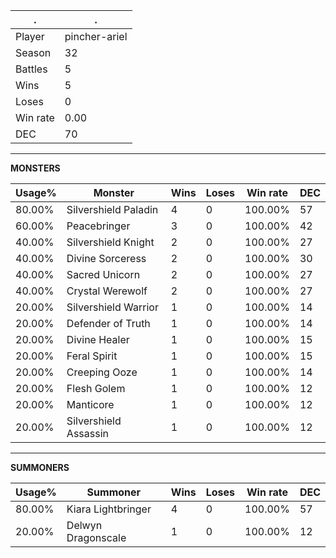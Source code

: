 .|.
|-|-
Player|pincher-ariel
Season|32
Battles|5
Wins|5
Loses|0
Win rate|0.00
DEC|70

---
**MONSTERS**

Usage%|Monster|Wins|Loses|Win rate|DEC|
-|-|-|-|-|-|
80.00%|Silvershield Paladin|4|0|100.00%|57|
60.00%|Peacebringer|3|0|100.00%|42|
40.00%|Silvershield Knight|2|0|100.00%|27|
40.00%|Divine Sorceress|2|0|100.00%|30|
40.00%|Sacred Unicorn|2|0|100.00%|27|
40.00%|Crystal Werewolf|2|0|100.00%|27|
20.00%|Silvershield Warrior|1|0|100.00%|14|
20.00%|Defender of Truth|1|0|100.00%|14|
20.00%|Divine Healer|1|0|100.00%|15|
20.00%|Feral Spirit|1|0|100.00%|15|
20.00%|Creeping Ooze|1|0|100.00%|14|
20.00%|Flesh Golem|1|0|100.00%|12|
20.00%|Manticore|1|0|100.00%|12|
20.00%|Silvershield Assassin|1|0|100.00%|12|

---
**SUMMONERS**

Usage%|Summoner|Wins|Loses|Win rate|DEC|
-|-|-|-|-|-|
80.00%|Kiara Lightbringer|4|0|100.00%|57|
20.00%|Delwyn Dragonscale|1|0|100.00%|12|
